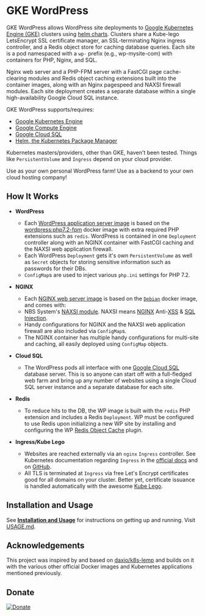 # GKE WordPress
GKE WordPress allows WordPress site deployments to [Google Kubernetes Engine (GKE)](https://cloud.google.com/kubernetes-engine/docs/concepts/kubernetes-engine-overview) clusters using [helm charts](https://helm.sh/). Clusters share a Kube-lego LetsEncrypt SSL certificate manager, an SSL-terminating Nginx ingress controller, and a Redis object store for caching database queries. Each site is a pod namespaced with a `wp-` prefix (e.g., wp-mysite-com) with containers for PHP, Nginx, and SQL.

Nginx web server and a PHP-FPM server with a FastCGI page cache-clearing modules and Redis object caching extensions built into the container images, along with an Nginx pagespeed and NAXSI firewall modules. Each site deployment creates a separate database within a single high-availability Google Cloud SQL instance.

GKE WordPress supports/requires:
- [Google Kubernetes Engine](https://cloud.google.com/kubernetes-engine "Google Kubernetes Engine")
- [Google Compute Engine](https://cloud.google.com/compute "Google Compute Engine")
- [Google Cloud SQL](https://cloud.google.com/sql/ "Google Cloud SQL")
- [Helm, the Kubernetes Package Manager](https://helm.sh/)

Kubernetes masters/providers, other than GKE, haven't been tested. Things like `PersistentVolume` and `Ingress` depend on your cloud provider.

Use as your own personal WordPress farm! Use as a backend to your own cloud hosting company!

## How It Works
* **WordPress**
  * Each [WordPress application server image](https://github.com/stcox/wordpress "WordPress for Kubernetes WordPress") is based on the [wordpress:php7.2-fpm](https://hub.docker.com/r/_/wordpress/ "Official WordPress Docker image") docker image with extra required PHP extensions such as `redis`. WordPress is contained in one `Deployment` controller along with an NGINX container with FastCGI caching and the NAXSI web application firewall.
  * Each WordPress `Deployment` gets it's own `PersistentVolume` as well as `Secret` objects for storing sensitive information such as passwords for their DBs.
  * `ConfigMap`s are used to inject various `php.ini` settings for PHP 7.2.

* **NGINX**
  * Each [NGINX web server image](https://github.com/stcox/nginx) is based on the [`Debian`](https://hub.docker.com/_/debian/) docker image, and comes with:
  * NBS System's [NAXSI module](https://github.com/nbs-system/naxsi). NAXSI means [NGINX](http://nginx.org/) Anti-[XSS](https://www.owasp.org/index.php/Cross-site_Scripting_%28XSS%29) & [SQL Injection](https://www.owasp.org/index.php/SQL_injection).
  * Handy configurations for NGINX and the NAXSI web application firewall are also included via `ConfigMap`s.
  * The NGINX container has multiple handy configurations for multi-site and caching, all easily deployed using `ConfigMap` objects.

* **Cloud SQL**
  * The WordPress pods all interface with one [Google Cloud SQL](https://cloud.google.com/sql/) database server. This is so anyone can start off with a full-fledged web farm and bring up any number of websites using a single Cloud SQL server instance and a separate database for each site.

* **Redis**
  * To reduce hits to the DB, the WP image is built with the `redis` PHP extension and includes a Redis `Deployment`. WP must be configured to use Redis upon initializing a new WP site by installing and configuring the WP [Redis Object Cache](https://wordpress.org/plugins/redis-cache/ "Redis Object Cache plugin for WordPress") plugin.

* **Ingress/Kube Lego**
  * Websites are reached externally via an `nginx` `Ingress` controller. See Kubernetes documentation regarding `Ingress` in the [official docs](https://kubernetes.io/docs/user-guide/ingress/ "Ingress Resources") and on [GitHub](https://github.com/kubernetes/ingress/blob/master/controllers/nginx/README.md "NGINX Ingress Controller").
  * All TLS is terminated at `Ingress` via free Let's Encrypt certificates good for all domains on your cluster. Better yet, certificate issuance is handled automatically with the awesome [Kube Lego](https://github.com/jetstack/kube-lego "Kube Lego").

## Installation and Usage
See [**Installation and Usage**](USAGE.md) for instructions on getting up and running.
Visit [USAGE.md](USAGE.md "Installation & Usage").

## Acknowledgements
This project was inspired by and based on [daxio/k8s-lemp](https://github.com/daxio/k8s-lemp "Kubernetes LEMP Stack") and builds on it with the various other official Docker images and Kubernetes applications mentioned previously.

## Donate
[![Donate](https://img.shields.io/badge/Donate-PayPal-green.svg)](https://www.paypal.com/cgi-bin/webscr?cmd=_s-xclick&hosted_button_id=FNLE7XYVKHSS2)
